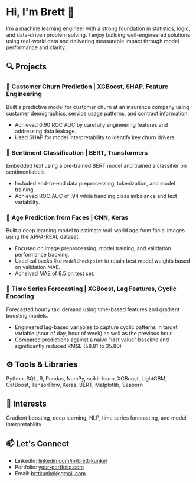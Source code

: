 # Hi, I'm Brett 👋

I'm a machine learning engineer with a strong foundation in statistics, logic, and data-driven problem solving. I enjoy building well-engineered solutions using real-world data and delivering measurable impact through model performance and clarity.

## 🔍 Projects

### 🏦 Customer Churn Prediction | XGBoost, SHAP, Feature Engineering  
Built a predictive model for customer churn at an insurance company using customer demographics, service usage patterns, and contract information.  
- Achieved 0.90 ROC AUC by carefully engineering features and addressing data leakage.
- Used SHAP for model interpretability to identify key churn drivers.

### 💬 Sentiment Classification | BERT, Transformers  
Embedded text using a pre-trained BERT model and trained a classifier on sentimentlabels.  
- Included end-to-end data preprocessing, tokenization, and model training.
- Achieved ROC AUC of .94 while handling class imbalance and text variability.

### 🧠 Age Prediction from Faces | CNN, Keras  
Built a deep learning model to estimate real-world age from facial images using the APPA-REAL dataset.  
- Focused on image preprocessing, model training, and validation performance tracking.
- Used callbacks like `ModelCheckpoint` to retain best model weights based on validation MAE.
- Acheived MAE of 8.5 on test set. 

### 🚕 Time Series Forecasting | XGBoost, Lag Features, Cyclic Encoding  
Forecasted hourly taxi demand using time-based features and gradient boosting models.  
- Engineered lag-based variables to capture cyclic patterns in target variable (hour of day, hour of week) as well as the previous hour. 
- Compared predictions against a naive "last value" baseline and significantly reduced RMSE (58.81 to 35.80) 

## ⚙️ Tools & Libraries
Python, SQL, R, Pandas, NumPy, scikit-learn, XGBoost, LightGBM, CatBoost, TensorFlow, Keras, BERT, Matplotlib, Seaborn

## 📌 Interests
Gradient boosting, deep learning, NLP, time series forecasting, and model interpretability

## 📫 Let's Connect
- LinkedIn: [linkedin.com/in/brett-kunkel](https://linkedin.com/in/brett-kunkel)
- Portfolio: [your-portfolio.com](https://your-portfolio.com)
- Email: brttkunkel@gmail.com
